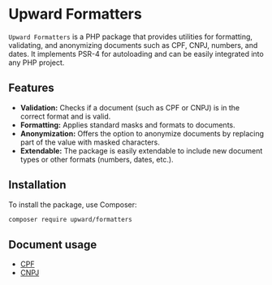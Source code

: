 # Upward Formatters

`Upward Formatters` is a PHP package that provides utilities for formatting, validating, and anonymizing documents such as CPF, CNPJ, numbers, and dates. It implements PSR-4 for autoloading and can be easily integrated into any PHP project.

## Features

- **Validation:** Checks if a document (such as CPF or CNPJ) is in the correct format and is valid.
- **Formatting:** Applies standard masks and formats to documents.
- **Anonymization:** Offers the option to anonymize documents by replacing part of the value with masked characters.
- **Extendable:** The package is easily extendable to include new document types or other formats (numbers, dates, etc.).

## Installation

To install the package, use Composer:

```bash
composer require upward/formatters
```

## Document usage

- [CPF](docs/documents/CPF.md)
- [CNPJ](docs/documents/CNPJ.md)
